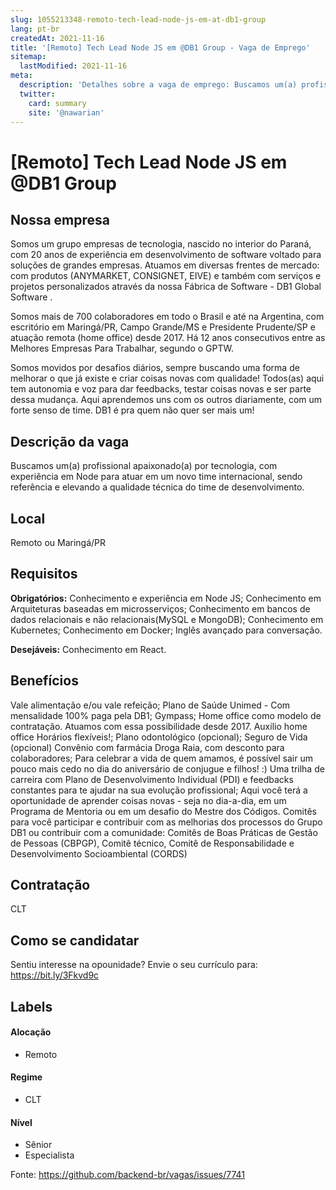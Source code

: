 ```yaml
---
slug: 1055213348-remoto-tech-lead-node-js-em-at-db1-group
lang: pt-br
createdAt: 2021-11-16
title: '[Remoto] Tech Lead Node JS em @DB1 Group - Vaga de Emprego'
sitemap:
  lastModified: 2021-11-16
meta:
  description: 'Detalhes sobre a vaga de emprego: Buscamos um(a) profissional apaixonado(a) por tecnologia, com experiência em Node para atuar em um novo time internacional, sendo referência e elevando a qualidade técnica do time de desenvolvimento.'
  twitter:
    card: summary
    site: '@nawarian'
---
```


# [Remoto] Tech Lead Node JS em @DB1 Group


## Nossa empresa

Somos um grupo empresas de tecnologia, nascido no interior do Paraná, com 20 anos de experiência em desenvolvimento de software voltado para soluções de grandes empresas. Atuamos em diversas frentes de mercado: com produtos (ANYMARKET, CONSIGNET, EIVE) e também com serviços e projetos personalizados através da nossa Fábrica de Software - DB1 Global Software . 

Somos mais de 700 colaboradores em todo o Brasil e até na Argentina, com escritório em Maringá/PR, Campo Grande/MS e Presidente Prudente/SP e atuação remota (home office) desde 2017. Há 12 anos consecutivos entre as Melhores Empresas Para Trabalhar, segundo o GPTW. 

Somos movidos por desafios diários, sempre buscando uma forma de melhorar o que já existe e criar coisas novas com qualidade! Todos(as) aqui tem autonomia e voz para dar feedbacks, testar coisas novas e ser parte dessa mudança. Aqui aprendemos uns com os outros diariamente, com um forte senso de time. DB1 é pra quem não quer ser mais um!


## Descrição da vaga

Buscamos um(a) profissional apaixonado(a) por tecnologia, com experiência em Node para atuar em um novo time internacional, sendo referência e elevando a qualidade técnica do time de desenvolvimento.


## Local

Remoto ou Maringá/PR

## Requisitos

**Obrigatórios:**
Conhecimento e experiência em Node JS;
Conhecimento em Arquiteturas baseadas em microsserviços;
Conhecimento em bancos de dados relacionais e não relacionais(MySQL e MongoDB);
Conhecimento em Kubernetes;
Conhecimento em Docker;
Inglês avançado para conversação.

**Desejáveis:**
Conhecimento em React.

## Benefícios

Vale alimentação e/ou vale refeição;
Plano de Saúde Unimed - Com mensalidade 100% paga pela DB1;
Gympass;
Home office como modelo de contratação. Atuamos com essa possibilidade desde 2017.
Auxílio home office
Horários flexíveis!;
Plano odontológico (opcional);
Seguro de Vida (opcional)
Convênio com farmácia Droga Raia, com desconto para colaboradores;
Para celebrar a vida de quem amamos, é possível sair um pouco mais cedo no dia do aniversário de conjugue e filhos! :)
Uma trilha de carreira com Plano de Desenvolvimento Individual (PDI) e feedbacks constantes para te ajudar na sua evolução profissional;
Aqui você terá a oportunidade de aprender coisas novas - seja no dia-a-dia, em um Programa de Mentoria ou em um desafio do Mestre dos Códigos.
Comitês para você participar e contribuir com as melhorias dos processos do Grupo DB1 ou contribuir com a comunidade: Comitês de Boas Práticas de Gestão de Pessoas (CBPGP), Comitê técnico, Comitê de Responsabilidade e Desenvolvimento Socioambiental (CORDS)


## Contratação

CLT

## Como se candidatar

Sentiu interesse na opounidade? Envie o seu currículo para: https://bit.ly/3Fkvd9c 


## Labels

#### Alocação
- Remoto

#### Regime
- CLT

#### Nível
- Sênior
- Especialista




Fonte: https://github.com/backend-br/vagas/issues/7741